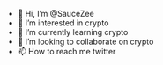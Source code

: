 - 👋 Hi, I’m @SauceZee
- 👀 I’m interested in crypto
- 🌱 I’m currently learning crypto
- 💞️ I’m looking to collaborate on crypto
- 📫 How to reach me twitter

<!---
SauceZee/SauceZee is a ✨ special ✨ repository because its `README.md` (this file) appears on your GitHub profile.
You can click the Preview link to take a look at your changes.
--->
